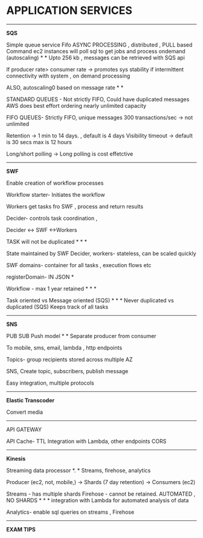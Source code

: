 # APPLICATION SERVICES

- - - -
**SQS**

Simple queue service 
Fifo
ASYNC PROCESSING , distributed , PULL based
Command ec2 instances will poll sql to get jobs and process ondemand (autoscaling) * * 
Upto 256 kb ,
messages can be retrieved with SQS api 

If producer rate> consumer rate -> promotes sys stability 
if intermittent connectivity with system , on demand processing 

ALSO, autoscaling0 based on message rate * * 

STANDARD QUEUES -
	Not strictly FIFO, Could have duplicated messages
	AWS does best effort ordering
	nearly unlimited capacity

FIFO QUEUES-
	Strictly FIFO, unique messages 
	300 transactions/sec -> not unlimited

Retention -> 1 min to 14 days. , default is 4 days 
Visibility timeout -> 
	default is 30 secs
	max is 12 hours 
 
Long/short polling -> Long polling is cost effetctive

- - - -
**SWF**

Enable creation of workflow processes 

Workflow starter-
	 Initiates the workflow

Workers
	get tasks fro SWF , process and return results

Decider-
	controls task coordination ,

Decider <-> SWF <->Workers 

TASK will not be duplicated * * * 

State maintained by SWF
Decider, workers- stateless, can be scaled quickly

SWF domains- 	container for all tasks , execution flows etc

registerDomain- IN JSON  * 

Workflow - max 1 year retained  * * * 

Task oriented vs Message oriented (SQS) * * * 
 Never duplicated vs duplicated (SQS)
Keeps track of all tasks 

- - - -
**SNS**

PUB SUB 
Push model  *  * 
Separate producer from consumer 

To mobile, sms, email, lambda , http endpoints    

Topics- group recipients 
	stored across multiple AZ 

SNS, Create topic, subscribers, publish message 

Easy integration, multiple protocols 	

- - - -
**Elastic Transcoder**

Convert media
- - - -

API GATEWAY

API Cache- TTL 
Integration with Lambda, other endpoints 
CORS
- - - -
**Kinesis**

Streaming data processor *. * 
Streams, firehose, analytics

Producer (ec2, not, mobile,) -> Shards (7 day retention) -> Consumers (ec2) 

Streams - has multiple shards
Firehose -  cannot be retained. AUTOMATED , NO SHARDS * * * 
			integration with Lambda for automated analysis of data

Analytics-  enable sql queries on streams , Firehose

- - - -
**EXAM TIPS**








